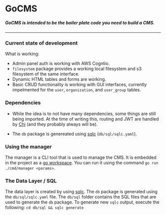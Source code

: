 # GoCMS
##### GoCMS is intended to be the boiler plate code you need to build a CMS.
___

### Current state of development
What is working:
- Admin panel auth is working with AWS Cogntio.
- `filesystem` package provides a working local filesystem and s3 filesystem of the same interface.
- Dynamic HTML tables and forms are working.
- Basic CRUD functionality is working with GUI interfaces, currently impelmented for the `user`, `organization`, and `user_group` tables.

### Dependencies
- While the idea is to not have many dependencies, some things are still being imported. At the time of writing this, routing and JWT are handled by [Chi](https://github.com/go-chi/chi) (and they probably always will be).

- The `db` package is genereated using [sqlc](https://docs.sqlc.dev/en/latest/index.html)  (`db/sql/sqlc.yaml`).

### Using the manager
The manager is a CLI tool that is used to manage the CMS. It is embedded in the project as a [go workspace](https://go.dev/ref/mod#workspaces). You can run it using the command `go run ./cmd/manager <params>`.

### The Data Layer / SQL
The data layer is created by using [sqlc](https://docs.sqlc.dev/en/latest/index.html). The `db` package is generated using the `db/sql/sqlc.yaml` file. The `db/sql` folder contains the SQL files that are used to generate the `db` package. To generate new `sqlc` output, execute the following:
`cd db/sql && sqlc generate`
